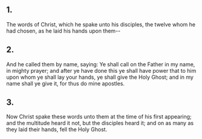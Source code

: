 ## 1.
The words of Christ, which he spake unto his disciples, the twelve whom he had chosen, as he laid his hands upon them--
## 2.
And he called them by name, saying: Ye shall call on the Father in my name, in mighty prayer; and after ye have done this ye shall have power that to him upon whom ye shall lay your hands, ye shall give the Holy Ghost; and in my name shall ye give it, for thus do mine apostles.
## 3.
Now Christ spake these words unto them at the time of his first appearing; and the multitude heard it not, but the disciples heard it; and on as many as they laid their hands, fell the Holy Ghost.
